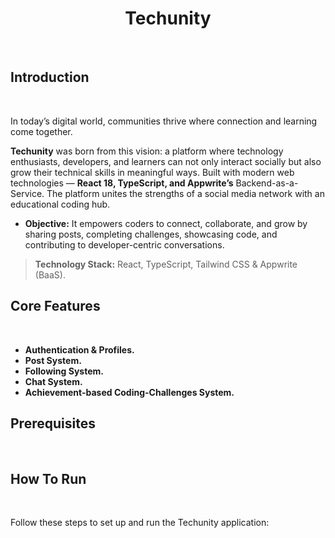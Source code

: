 <h1 align="center"> Techunity </h1>

<br>

<h2 align="left">Introduction</h2>


<br>

In today’s digital world, communities thrive where connection and learning come
together.

**Techunity** was born from this vision: a platform where technology
enthusiasts, developers, and learners can not only interact socially but also grow
their technical skills in meaningful ways. Built with modern web technologies — **React 18, TypeScript, and Appwrite’s**
Backend-as-a-Service. The platform unites the strengths of a social media network with an educational coding hub.

  - **Objective:** It empowers coders to connect, collaborate, and grow by sharing posts,
    completing challenges, showcasing code, and contributing to
    developer-centric conversations.

> **Technology Stack:** React, TypeScript, Tailwind CSS & Appwrite (BaaS).


<h2 align="left">Core Features</h2>


<br>

- **Authentication & Profiles.**
- **Post System.**
- **Following System.**
- **Chat System.**
- **Achievement-based Coding-Challenges System.**




<h2 align="left">Prerequisites</h2>


<br>




<h2 align="left">How To Run</h2>


<br>

Follow these steps to set up and run the Techunity application:


<br>

